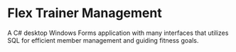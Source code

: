 # Flex Trainer Management
A C# desktop Windows Forms application with many interfaces that utilizes SQL for efficient member management and guiding fitness goals.
